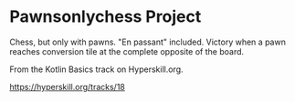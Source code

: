 # Pawnsonlychess Project

Chess, but only with pawns. "En passant" included. Victory when a pawn reaches conversion tile at the complete opposite of the board.

From the Kotlin Basics track on Hyperskill.org.

https://hyperskill.org/tracks/18
